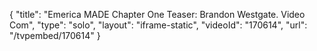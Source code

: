 {
    "title": "Emerica MADE Chapter One Teaser: Brandon Westgate. Video Com",
    "type": "solo",
    "layout": "iframe-static",
    "videoId": "170614",
    "url": "\/tvpembed\/170614"
}